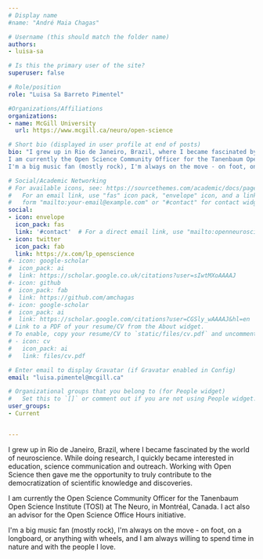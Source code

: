 ```yaml
---
# Display name
#name: "André Maia Chagas"

# Username (this should match the folder name)
authors: 
- luisa-sa

# Is this the primary user of the site?
superuser: false

# Role/position
role: "Luisa Sa Barreto Pimentel"

#Organizations/Affiliations
organizations:
- name: McGill University
  url: https://www.mcgill.ca/neuro/open-science

# Short bio (displayed in user profile at end of posts)
bio: "I grew up in Rio de Janeiro, Brazil, where I became fascinated by the world of neuroscience. While doing research, I quickly became interested in education, science communication and outreach. Working with Open Science then gave me the opportunity to truly contribute to the democratization of scientific knowledge and discoveries.
I am currently the Open Science Community Officer for the Tanenbaum Open Science Institute (TOSI) at The Neuro, in Montréal, Canada. I act also an advisor for the Open Science Office Hours initiative.
I'm a big music fan (mostly rock), I'm always on the move - on foot, on a longboard, or anything with wheels, and I am always willing to spend time in nature and with the people I love."

# Social/Academic Networking
# For available icons, see: https://sourcethemes.com/academic/docs/page-builder/#icons
#   For an email link, use "fas" icon pack, "envelope" icon, and a link in the
#   form "mailto:your-email@example.com" or "#contact" for contact widget.
social:
- icon: envelope
  icon_pack: fas
  link: '#contact'  # For a direct email link, use "mailto:openneuroscience@gmail.com".
- icon: twitter
  icon_pack: fab
  link: https://x.com/lp_openscience
#- icon: google-scholar
#  icon_pack: ai
#  link: https://scholar.google.co.uk/citations?user=sIwtMXoAAAAJ
#- icon: github
#  icon_pack: fab
#  link: https://github.com/amchagas
#- icon: google-scholar
#  icon_pack: ai
#  link: https://scholar.google.com/citations?user=CGSly_wAAAAJ&hl=en
# Link to a PDF of your resume/CV from the About widget.
# To enable, copy your resume/CV to `static/files/cv.pdf` and uncomment the lines below.
# - icon: cv
#   icon_pack: ai
#   link: files/cv.pdf

# Enter email to display Gravatar (if Gravatar enabled in Config)
email: "luisa.pimentel@mcgill.ca"

# Organizational groups that you belong to (for People widget)
#   Set this to `[]` or comment out if you are not using People widget.
user_groups:
- Current


---
```


I grew up in Rio de Janeiro, Brazil, where I became fascinated by the world of neuroscience. While doing research, I quickly became interested in education, science communication and outreach. Working with Open Science then gave me the opportunity to truly contribute to the democratization of scientific knowledge and discoveries.
 
I am currently the Open Science Community Officer for the Tanenbaum Open Science Institute (TOSI) at The Neuro, in Montréal, Canada. I act also an advisor for the Open Science Office Hours initiative.
 
I'm a big music fan (mostly rock), I'm always on the move - on foot, on a longboard, or anything with wheels, and I am always willing to spend time in nature and with the people I love.
